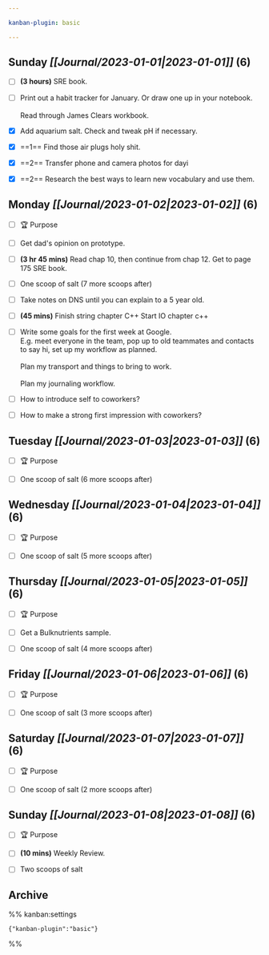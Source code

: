 ```yaml
---

kanban-plugin: basic

---
```


## **Sunday** *[[Journal/2023-01-01|2023-01-01]]* (6)

- [ ] **(3 hours)** SRE book.
- [ ] Print out a habit tracker for January. Or draw one up in your notebook.<br><br>Read through James Clears workbook.
- [x] Add aquarium salt. Check and tweak pH if necessary.
- [x] ==1== Find those air plugs holy shit.
- [x] ==2== Transfer phone and camera photos for dayi
- [x] ==2== Research the best ways to learn new vocabulary and use them.


## **Monday** *[[Journal/2023-01-02|2023-01-02]]* (6)

- [ ] 🏆 Purpose
- [ ] Get dad's opinion on prototype.
- [ ] **(3 hr 45 mins)** Read chap 10, then continue from chap 12. Get to page 175 SRE book.
- [ ] One scoop of salt (7 more scoops after)
- [ ] Take notes on DNS until you can explain to a 5 year old.
- [ ] **(45 mins)** Finish string chapter C++ Start IO chapter c++
- [ ] Write some goals for the first week at Google.<br>E.g. meet everyone in the team, pop up to old teammates and contacts to say hi, set up my workflow as planned.<br><br>Plan my transport and things to bring to work.<br><br>Plan my journaling workflow.
- [ ] How to introduce self to coworkers?
- [ ] How to make a strong first impression with coworkers?


## **Tuesday** *[[Journal/2023-01-03|2023-01-03]]* (6)

- [ ] 🏆 Purpose
- [ ] One scoop of salt (6 more scoops after)


## **Wednesday** *[[Journal/2023-01-04|2023-01-04]]* (6)

- [ ] 🏆 Purpose
- [ ] One scoop of salt (5 more scoops after)


## **Thursday** *[[Journal/2023-01-05|2023-01-05]]* (6)

- [ ] 🏆 Purpose
- [ ] Get a Bulknutrients sample.
- [ ] One scoop of salt (4 more scoops after)


## **Friday** *[[Journal/2023-01-06|2023-01-06]]* (6)

- [ ] 🏆 Purpose
- [ ] One scoop of salt (3 more scoops after)


## **Saturday** *[[Journal/2023-01-07|2023-01-07]]* (6)

- [ ] 🏆 Purpose
- [ ] One scoop of salt (2 more scoops after)


## **Sunday** *[[Journal/2023-01-08|2023-01-08]]* (6)

- [ ] 🏆 Purpose
- [ ] **(10 mins)** Weekly Review.
- [ ] Two scoops of salt


## Archive





%% kanban:settings
```
{"kanban-plugin":"basic"}
```
%%